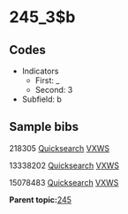 # 245\_3$b

## Codes

-   Indicators
    -   First: \_
    -   Second: 3
-   Subfield: b

## Sample bibs

218305 [Quicksearch](https://search.library.yale.edu/catalog/218305) [VXWS](http://prodorbis.library.yale.edu:7014/vxws/GetHoldingsService?bibId=218305)

13338202 [Quicksearch](https://search.library.yale.edu/catalog/13338202) [VXWS](http://prodorbis.library.yale.edu:7014/vxws/GetHoldingsService?bibId=13338202)

15078483 [Quicksearch](https://search.library.yale.edu/catalog/15078483) [VXWS](http://prodorbis.library.yale.edu:7014/vxws/GetHoldingsService?bibId=15078483)

**Parent topic:**[245](../../tags/245/245.md)

